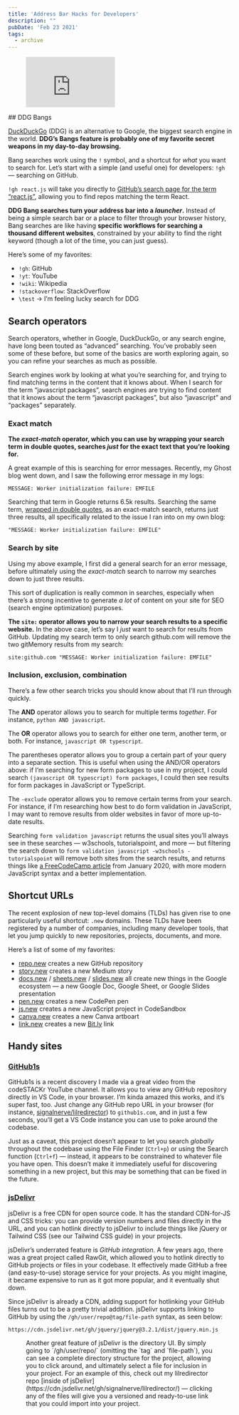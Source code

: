```yaml
---
title: 'Address Bar Hacks for Developers'
description: ""
pubDate: 'Feb 23 2021'
tags:
  - archive
---
```



<figure class="kg-card kg-embed-card"><iframe allowfullscreen="allowfullscreen" frameborder="0" height="113" loading="lazy" src="https://www.youtube.com/embed/gqt8UFaIa5Q?feature=oembed" width="200"></iframe></figure>## DDG Bangs

[DuckDuckGo](https://duckduckgo.com/) (DDG) is an alternative to Google, the biggest search engine in the world. **DDG’s Bangs feature is probably one of my favorite secret weapons in my day-to-day browsing.**

Bang searches work using the `!` symbol, and a shortcut for *what* you want to search for. Let’s start with a simple (and useful one) for developers: `!gh` — searching on GitHub.

`!gh react.js` will take you directly to [GitHub’s search page for the term “react.js”](https://github.com/search?utf8=%E2%9C%93&q=react.js), allowing you to find repos matching the term React.

**DDG Bang searches turn your address bar into a *launcher*.** Instead of being a simple search bar or a place to filter through your browser history, Bang searches are like having **specific workflows for searching a thousand different websites**, constrained by your ability to find the right keyword (though a lot of the time, you can just guess).

Here’s some of my favorites:

- `!gh`: GitHub
- `!yt`: YouTube
- `!wiki`: Wikipedia
- `!stackoverflow`: StackOverflow
- `\test` → I’m feeling lucky search for DDG

## Search operators

Search operators, whether in Google, DuckDuckGo, or any search engine, have long been touted as “advanced” searching. You’ve probably seen some of these before, but some of the basics are worth exploring again, so you can refine your searches as much as possible.

Search engines work by looking at what you’re searching for, and trying to find matching terms in the content that it knows about. When I search for the term “javascript packages”, search engines are trying to find content that it knows about the term “javascript packages”, but also “javascript” and “packages” separately.

### Exact match

**The *exact-match* operator, which you can use by wrapping your search term in double quotes, searches *just* for the exact text that you’re looking for.**

A great example of this is searching for error messages. Recently, my Ghost blog went down, and I saw the following error message in my logs:

```
MESSAGE: Worker initialization failure: EMFILE
```

Searching that term in Google returns 6.5k results. Searching the same term, [wrapped in double quotes](https://www.google.com/search?hl=en&ei=kcMmYO6aOYvNtQbOqK6ABA&q=%22MESSAGE%3A+Worker+initialization+failure%3A+EMFILE%22&oq=%22MESSAGE%3A+Worker+initialization+failure%3A+EMFILE%22&gs_lcp=Cgdnd3Mtd2l6EAM6BwgAEEcQsANQlJgCWPCdAmCxnwJoAnACeACAAT2IAacBkgEBM5gBAKABAaoBB2d3cy13aXrIAQjAAQE&sclient=gws-wiz&ved=0ahUKEwiup6bt9-TuAhWLZs0KHU6UC0AQ4dUDCA0&uact=5), as an exact-match search, returns just three results, all specifically related to the issue I ran into on my own blog:

```
"MESSAGE: Worker initialization failure: EMFILE"
```

### Search by site

Using my above example, I first did a general search for an error message, before ultimately using the *exact-match* search to narrow my searches down to just three results.

This sort of duplication is really common in searches, especially when there’s a strong incentive to generate *a lot* of content on your site for SEO (search engine optimization) purposes.

**The `site:` operator allows you to narrow your search results to a specific website.** In the above case, let’s say I *just* want to search for results from GitHub. Updating my search term to only search github.com will remove the two gitMemory results from my search:

```
site:github.com "MESSAGE: Worker initialization failure: EMFILE"
```

### Inclusion, exclusion, combination

There’s a few other search tricks you should know about that I’ll run through quickly.

The **AND** operator allows you to search for multiple terms *together*. For instance, `python AND javascript`.

The **OR** operator allows you to search for either one term, another term, or both. For instance, `javascript OR typescript`.

The parentheses operator allows you to group a certain part of your query into a separate section. This is useful when using the AND/OR operators above: if I’m searching for new form packages to use in my project, I could search `(javascript OR typescript) form packages`, I could then see results for form packages in JavaScript or TypeScript.

The `-exclude` operator allows you to remove certain terms from your search. For instance, if I’m researching how best to do form validation in JavaScript, I may want to remove results from older websites in favor of more up-to-date results.

Searching `form validation javascript` returns the usual sites you’ll always see in these searches — w3schools, tutorialspoint, and more — but filtering the search down to `form validation javascript -w3schools -tutorialspoint` will remove both sites from the search results, and returns things like [a FreeCodeCamp article](https://www.freecodecamp.org/news/basic-form-validation-in-javascript/) from January 2020, with more modern JavaScript syntax and a better implementation.

## Shortcut URLs

The recent explosion of new top-level domains (TLDs) has given rise to one particularly useful shortcut: `.new` domains. These TLDs have been registered by a number of companies, including many developer tools, that let you jump quickly to new repositories, projects, documents, and more.

Here’s a list of some of my favorites:

- [repo.new](http://repo.new) creates a new GitHub repository
- [story.new](http://story.new) creates a new Medium story
- [docs.new](http://docs.new) / [sheets.new](http://sheets.new) / [slides.new](http://slides.new) all create new things in the Google ecosystem — a new Google Doc, Google Sheet, or Google Slides presentation
- [pen.new](http://pen.new) creates a new CodePen pen
- [js.new](http://js.new) creates a new JavaScript project in CodeSandbox
- [canva.new](http://canva.new) creates a new Canva artboart
- [link.new](http://link.new) creates a new [Bit.ly](http://bit.ly) link

## Handy sites

### [GitHub1s](https://github.com/conwnet/github1s)

GitHub1s is a recent discovery I made via a great video from the codeSTACKr YouTube channel. It allows you to view any GitHub repository directly in VS Code, in your browser. I’m kinda amazed this works, and it’s super fast, too. Just change any GitHub repo URL in your browser (for instance, [signalnerve/lilredirector](https://github.com/signalnerve/lilredirector)) to `github1s.com`, and in just a few seconds, you’ll get a VS Code instance you can use to poke around the codebase.

Just as a caveat, this project doesn’t appear to let you search *globally* throughout the codebase using the File Finder (`Ctrl+p`) or using the Search function (`Ctrl+f`) — instead, it appears to be constrained to whatever file you have open. This doesn’t make it immediately useful for discovering something in a new project, but this may be something that can be fixed in the future.

### [jsDelivr](https://www.jsdelivr.com/)

jsDelivr is a free CDN for open source code. It has the standard CDN-for-JS and CSS tricks: you can provide version numbers and files directly in the URL, and you can hotlink directly to jsDelivr to include things like jQuery or Tailwind CSS (see our Tailwind CSS guide) in your projects.

jsDelivr’s underrated feature is *GitHub integration*. A few years ago, there was a great project called RawGit, which allowed you to hotlink directly to GitHub projects or files in your codebase. It effectively made GitHub a free (and easy-to-use) storage service for your projects. As you might imagine, it became expensive to run as it got more popular, and it eventually shut down.

Since jsDelivr is already a CDN, adding support for hotlinking your GitHub files turns out to be a pretty trivial addition. jsDelivr supports linking to GitHub by using the `/gh/user/repo@tag/file-path` syntax, as seen below:

```
https://cdn.jsdelivr.net/gh/jquery/jquery@3.2.1/dist/jquery.min.js
```

<figure class="kg-card kg-bookmark-card"><span style="font-size: inherit; color: var(--contrast); background-color: var(--base-3);">Another great feature of jsDelivr is the directory UI. By simply going to </span>`/gh/user/repo/`<span style="font-size: inherit; color: var(--contrast); background-color: var(--base-3);"> (omitting the </span>`tag`<span style="font-size: inherit; color: var(--contrast); background-color: var(--base-3);"> and </span>`file-path`<span style="font-size: inherit; color: var(--contrast); background-color: var(--base-3);">), you can see a complete directory structure for the project, allowing you to click around, and ultimately select a file for inclusion in your project. For an example of this, check out my lilredirector repo </span>[inside of jsDelivr](https://cdn.jsdelivr.net/gh/signalnerve/lilredirector/)<span style="font-size: inherit; color: var(--contrast); background-color: var(--base-3);"> — clicking any of the files will give you a versioned and ready-to-use link that you could import into your project.</span></figure>
